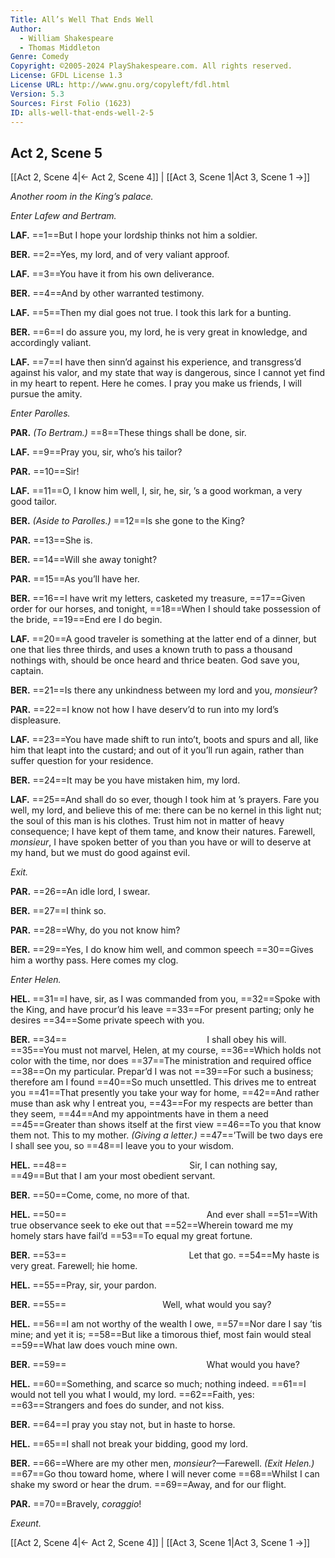 ```yaml
---
Title: All’s Well That Ends Well
Author: 
  - William Shakespeare
  - Thomas Middleton
Genre: Comedy
Copyright: ©2005-2024 PlayShakespeare.com. All rights reserved.
License: GFDL License 1.3
License URL: http://www.gnu.org/copyleft/fdl.html
Version: 5.3
Sources: First Folio (1623)
ID: alls-well-that-ends-well-2-5
---
```


## Act 2, Scene 5
[[Act 2, Scene 4|← Act 2, Scene 4]] | [[Act 3, Scene 1|Act 3, Scene 1 →]]

*Another room in the King’s palace.*

*Enter Lafew and Bertram.*

**LAF.**
==1==But I hope your lordship thinks not him a soldier.

**BER.**
==2==Yes, my lord, and of very valiant approof.

**LAF.**
==3==You have it from his own deliverance.

**BER.**
==4==And by other warranted testimony.

**LAF.**
==5==Then my dial goes not true. I took this lark for a bunting.

**BER.**
==6==I do assure you, my lord, he is very great in knowledge, and accordingly valiant.

**LAF.**
==7==I have then sinn’d against his experience, and transgress’d against his valor, and my state that way is dangerous, since I cannot yet find in my heart to repent. Here he comes. I pray you make us friends, I will pursue the amity.

*Enter Parolles.*

**PAR.**
*(To Bertram.)*
==8==These things shall be done, sir.

**LAF.**
==9==Pray you, sir, who’s his tailor?

**PAR.**
==10==Sir!

**LAF.**
==11==O, I know him well, I, sir, he, sir, ’s a good workman, a very good tailor.

**BER.**
*(Aside to Parolles.)*
==12==Is she gone to the King?

**PAR.**
==13==She is.

**BER.**
==14==Will she away tonight?

**PAR.**
==15==As you’ll have her.

**BER.**
==16==I have writ my letters, casketed my treasure,
==17==Given order for our horses, and tonight,
==18==When I should take possession of the bride,
==19==End ere I do begin.

**LAF.**
==20==A good traveler is something at the latter end of a dinner, but one that lies three thirds, and uses a known truth to pass a thousand nothings with, should be once heard and thrice beaten. God save you, captain.

**BER.**
==21==Is there any unkindness between my lord and you, *monsieur*?

**PAR.**
==22==I know not how I have deserv’d to run into my lord’s displeasure.

**LAF.**
==23==You have made shift to run into’t, boots and spurs and all, like him that leapt into the custard; and out of it you’ll run again, rather than suffer question for your residence.

**BER.**
==24==It may be you have mistaken him, my lord.

**LAF.**
==25==And shall do so ever, though I took him at ’s prayers. Fare you well, my lord, and believe this of me: there can be no kernel in this light nut; the soul of this man is his clothes. Trust him not in matter of heavy consequence; I have kept of them tame, and know their natures. Farewell, *monsieur*, I have spoken better of you than you have or will to deserve at my hand, but we must do good against evil.

*Exit.*

**PAR.**
==26==An idle lord, I swear.

**BER.**
==27==I think so.

**PAR.**
==28==Why, do you not know him?

**BER.**
==29==Yes, I do know him well, and common speech
==30==Gives him a worthy pass. Here comes my clog.

*Enter Helen.*

**HEL.**
==31==I have, sir, as I was commanded from you,
==32==Spoke with the King, and have procur’d his leave
==33==For present parting; only he desires
==34==Some private speech with you.

**BER.**
==34==                I shall obey his will.
==35==You must not marvel, Helen, at my course,
==36==Which holds not color with the time, nor does
==37==The ministration and required office
==38==On my particular. Prepar’d I was not
==39==For such a business; therefore am I found
==40==So much unsettled. This drives me to entreat you
==41==That presently you take your way for home,
==42==And rather muse than ask why I entreat you,
==43==For my respects are better than they seem,
==44==And my appointments have in them a need
==45==Greater than shows itself at the first view
==46==To you that know them not. This to my mother.
*(Giving a letter.)*
==47==’Twill be two days ere I shall see you, so
==48==I leave you to your wisdom.

**HEL.**
==48==              Sir, I can nothing say,
==49==But that I am your most obedient servant.

**BER.**
==50==Come, come, no more of that.

**HEL.**
==50==                And ever shall
==51==With true observance seek to eke out that
==52==Wherein toward me my homely stars have fail’d
==53==To equal my great fortune.

**BER.**
==53==              Let that go.
==54==My haste is very great. Farewell; hie home.

**HEL.**
==55==Pray, sir, your pardon.

**BER.**
==55==           Well, what would you say?

**HEL.**
==56==I am not worthy of the wealth I owe,
==57==Nor dare I say ’tis mine; and yet it is;
==58==But like a timorous thief, most fain would steal
==59==What law does vouch mine own.

**BER.**
==59==                What would you have?

**HEL.**
==60==Something, and scarce so much; nothing indeed.
==61==I would not tell you what I would, my lord.
==62==Faith, yes:
==63==Strangers and foes do sunder, and not kiss.

**BER.**
==64==I pray you stay not, but in haste to horse.

**HEL.**
==65==I shall not break your bidding, good my lord.

**BER.**
==66==Where are my other men, *monsieur*?—Farewell.
*(Exit Helen.)*
==67==Go thou toward home, where I will never come
==68==Whilst I can shake my sword or hear the drum.
==69==Away, and for our flight.

**PAR.**
==70==Bravely, *coraggio*!

*Exeunt.*

[[Act 2, Scene 4|← Act 2, Scene 4]] | [[Act 3, Scene 1|Act 3, Scene 1 →]]
